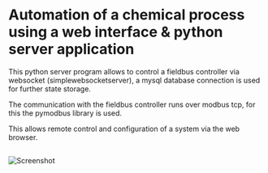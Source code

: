# Automation of a chemical process using a web interface & python server application

This python server program allows to control a fieldbus controller via websocket (simplewebsocketserver), a mysql database connection is used for further state storage.

The communication with the fieldbus controller runs over modbus tcp, for this the pymodbus library is used.

This allows remote control and configuration of a system via the web browser.

## 

![Screenshot](https://github.com/Centaurus-X/automatization_web_api_python/assets/141531206/d21cf8b5-30e4-412d-b161-912e9332d537)



<meta name="google-site-verification" content="wWXBoPBgsyesGIWnaHmcu3RLDOQZCh06if25r_USuIo" />
